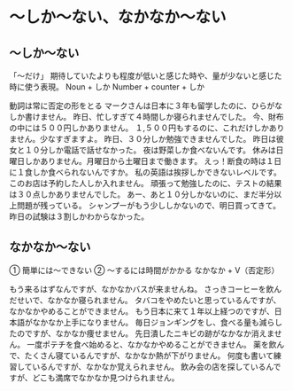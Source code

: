 # 〜しか〜ない、なかなか〜ない


## 〜しか〜ない
「〜だけ」 期待していたよりも程度が低いと感じた時や、量が少ないと感じた時に使う表現。
Noun + しか Number + counter + しか

動詞は常に否定の形をとる
マークさんは日本に３年も留学したのに、ひらがなしか書けません。
昨日、忙しすぎて４時間しか寝られませんでした。
今、財布の中には５００円しかありません。
１,５００円もするのに、これだけしかありません。少なすぎますよ。
昨日、３０分しか勉強できませんでした。
昨日は彼女と１０分しか電話で話せなかった。
夜は野菜しか食べないんです。
休みは日曜日しかありません。月曜日から土曜日まで働きます。
えっ！断食の時は１日に１食しか食べられないんですか。
私の英語は挨拶しかできないレベルです。
このお店は予約した人しか入れません。
頑張って勉強したのに、テストの結果は３０点しかありませんでした。
あー、あと１０分しかないのに、まだ半分以上問題が残っている。
シャンプーがもう少ししかないので、明日買ってきて。
昨日の試験は３割しかわからなかった。


## なかなか〜ない
① 簡単には〜できない ② 〜するには時間がかかる
なかなか + V（否定形）

もう来るはずなんですが、なかなかバスが来ませんね。
さっきコーヒーを飲んだせいで、なかなか寝られません。
タバコをやめたいと思っているんですが、なかなかやめることができません。
もう日本に来て１年以上経つのですが、日本語がなかなか上手になりません。
毎日ジョンギングをし、食べる量も減らしたのですが、なかなか痩せません。
先日潰したニキビの跡がなかなか消えません。
一度ポテチを食べ始めると、なかなかやめることができません。
薬を飲んで、たくさん寝ているんですが、なかなか熱が下がりません。
何度も書いて練習しているんですが、なかなか覚えられません。
飲み会の店を探しているんですが、どこも満席でなかなか見つけられません。